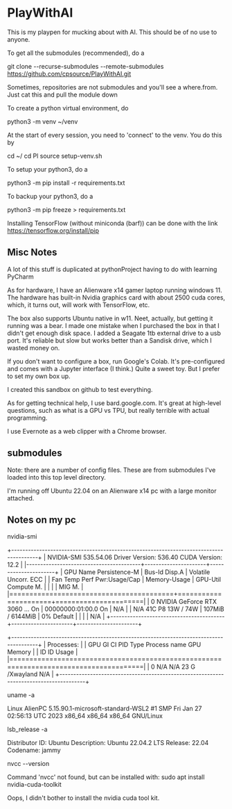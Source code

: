 # PlayWithAI
This is my playpen for mucking about with AI. This should be of no use to anyone.

To get all the submodules (recommended), do a

  git clone --recurse-submodules --remote-submodules https://github.com/cpsource/PlayWithAI.git

Sometimes, repositories are not submodules and you'll see a where.from. Just cat this
and pull the module down

To create a python virtual environment, do

  python3 -m venv ~/venv

At the start of every session, you need to 'connect' to the venv. You do this by

  cd ~/
  cd Pl<tab>
  source setup-venv.sh

To setup your python3, do a

  python3 -m pip install -r requirements.txt

To backup your python3, do a

  python3 -m pip freeze > requirements.txt

Installing TensorFlow (without miniconda (barf)) can be done with the link
  https://tensorflow.org/install/pip

Misc Notes
----------

A lot of this stuff is duplicated at pythonProject having to do with learning PyCharm

As for hardware, I have an Alienware x14 gamer laptop running windows 11. The hardware has built-in Nvidia graphics card with about 2500 cuda cores, which, it turns out, will work with TensorFlow, etc.

The box also supports Ubuntu native in w11. Neet, actually, but getting it running was a bear. I made one mistake
when I purchased the box in that I didn't get enough disk space. I added a Seagate 1tb external drive to a usb port.
It's reliable but slow but works better than a Sandisk drive, which I wasted money on.

If you don't want to configure a box, run Google's Colab. It's pre-configured and comes with a Jupyter interface (I think.) Quite a sweet toy. But I prefer to set my own box up.

I created this sandbox on github to test everything.

As for getting technical help, I use bard.google.com. It's great at high-level questions, such as what is a GPU vs TPU, but really terrible with actual programming.

I use Evernote as a web clipper with a Chrome browser.

submodules
----------
Note: there are a number of config files. These are from submodules I've loaded into this top level directory.

I'm running off Ubuntu 22.04 on an Alienware x14 pc with a large monitor attached.

Notes on my pc
--------------

nvidia-smi

<date>
+---------------------------------------------------------------------------------------+
| NVIDIA-SMI 535.54.06              Driver Version: 536.40       CUDA Version: 12.2     |
|-----------------------------------------+----------------------+----------------------+
| GPU  Name                 Persistence-M | Bus-Id        Disp.A | Volatile Uncorr. ECC |
| Fan  Temp   Perf          Pwr:Usage/Cap |         Memory-Usage | GPU-Util  Compute M. |
|                                         |                      |               MIG M. |
|=========================================+======================+======================|
|   0  NVIDIA GeForce RTX 3060 ...    On  | 00000000:01:00.0  On |                  N/A |
| N/A   41C    P8              13W /  74W |    107MiB /  6144MiB |      0%      Default |
|                                         |                      |                  N/A |
+-----------------------------------------+----------------------+----------------------+
                                                                                         
+---------------------------------------------------------------------------------------+
| Processes:                                                                            |
|  GPU   GI   CI        PID   Type   Process name                            GPU Memory |
|        ID   ID                                                             Usage      |
|=======================================================================================|
|    0   N/A  N/A        23      G   /Xwayland                                 N/A      |
+---------------------------------------------------------------------------------------+

uname -a

Linux AlienPC 5.15.90.1-microsoft-standard-WSL2 #1 SMP Fri Jan 27 02:56:13 UTC 2023 x86_64 x86_64 x86_64 GNU/Linux

lsb_release -a

Distributor ID:	Ubuntu
Description:	Ubuntu 22.04.2 LTS
Release:	22.04
Codename:	jammy

nvcc --version

Command 'nvcc' not found, but can be installed with:
sudo apt install nvidia-cuda-toolkit

Oops, I didn't bother to install the nvidia cuda tool kit.

